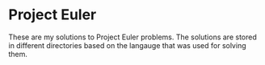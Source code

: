 # Project Euler

These are my solutions to Project Euler problems. The solutions are stored in different directories based on the langauge that was used for solving them.
